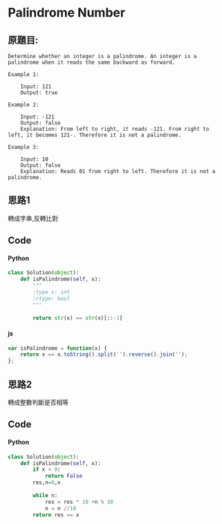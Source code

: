 # Palindrome Number


## 原題目:
```
Determine whether an integer is a palindrome. An integer is a palindrome when it reads the same backward as forward.

Example 1:

    Input: 121
    Output: true
    
Example 2:

    Input: -121
    Output: false
    Explanation: From left to right, it reads -121. From right to left, it becomes 121-. Therefore it is not a palindrome.

Example 3:

    Input: 10
    Output: false
    Explanation: Reads 01 from right to left. Therefore it is not a palindrome.
```

## 思路1
轉成字串,反轉比對


## Code

#### Python

```python
class Solution(object):
    def isPalindrome(self, x):
        """
        :type x: int
        :rtype: bool
        """ 
        
        return str(x) == str(x)[::-1]
```



#### js
```javascript
var isPalindrome = function(x) {
    return x == x.toString().split('').reverse().join('');
};
```

## 思路2
轉成整數判斷是否相等


## Code

#### Python

```python
class Solution(object):
    def isPalindrome(self, x):
        if x < 0:
            return False   
        res,n=0,x
        
        while n:
            res = res * 10 +n % 10
            n = n //10
        return res == x   
```








